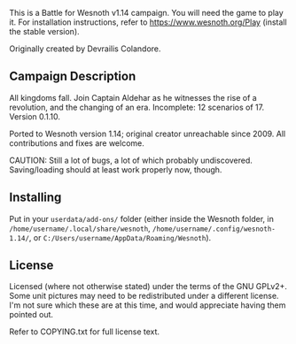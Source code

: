 This is a Battle for Wesnoth v1.14 campaign. You will need the game to play it. For installation instructions, refer to https://www.wesnoth.org/Play (install the stable version).

Originally created by Devrailis Colandore.

Campaign Description
----

All kingdoms fall. Join Captain Aldehar as he witnesses the rise of a revolution, and the changing of an era. Incomplete: 12 scenarios of 17. Version 0.1.10.

Ported to Wesnoth version 1.14; original creator unreachable since 2009. All contributions and fixes are welcome.

CAUTION: Still a lot of bugs, a lot of which probably undiscovered. Saving/loading should at least work properly now, though.

Installing
-----

Put in your `userdata/add-ons/` folder (either inside the Wesnoth folder, in `/home/username/.local/share/wesnoth`, `/home/username/.config/wesnoth-1.14/`, or `C:/Users/username/AppData/Roaming/Wesnoth`).

License
----

Licensed (where not otherwise stated) under the terms of the GNU GPLv2+. Some unit pictures may need to be redistributed under a different license. I'm not sure which these are at this time, and would appreciate having them pointed out.

Refer to COPYING.txt for full license text.
